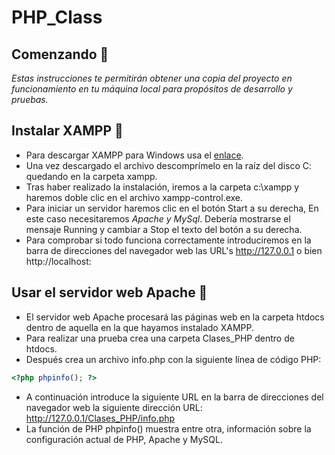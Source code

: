 # PHP_Class
## Comenzando 🚀
_Estas instrucciones te permitirán obtener una copia del proyecto en funcionamiento en tu máquina local para propósitos de desarrollo y pruebas._
 ## Instalar XAMPP 🔧
 * Para descargar XAMPP para Windows usa el [enlace](https://www.apachefriends.org/es/index.html). 
 * Una vez descargado el archivo descomprímelo en la raíz del disco C: quedando en la carpeta xampp.
 * Tras haber realizado la instalación, iremos a la carpeta c:\xampp y haremos doble clic en el archivo xampp-control.exe.
 * Para iniciar un servidor haremos clic en el botón Start a su derecha, En este caso necesitaremos _Apache y MySql_. Debería mostrarse el mensaje Running y cambiar a Stop el texto del botón a su derecha.
 * Para comprobar si todo funciona correctamente introduciremos en la barra de direcciones del navegador web las URL's http://127.0.0.1 o bien http://localhost:
 ## Usar el servidor web Apache 🚀 
 * El servidor web Apache procesará las páginas web en la carpeta htdocs dentro de aquella en la que hayamos instalado XAMPP.
 * Para realizar una prueba crea una carpeta Clases_PHP dentro de htdocs.
 * Después crea un archivo info.php con la siguiente línea de código PHP:
 ``` PHP
 <?php phpinfo(); ?>
 ```
 * A continuación introduce la siguiente URL en la barra de direcciones del navegador web la siguiente dirección URL:
http://127.0.0.1/Clases_PHP/info.php
* La función de PHP phpinfo() muestra entre otra, información sobre la configuración actual de PHP, Apache y MySQL.
